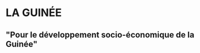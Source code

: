 <html>
<head>
  <meta charset="utf-8">
<title>LA GUINÉE </title>
  
</head>
<h1>LA GUINÉE </h1>
<h2>"Pour le développement socio-économique de la Guinée"</h2>
<body>
  
</body>
</html>
